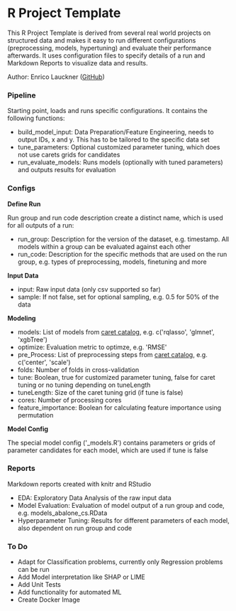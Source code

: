 # R Project Template

This R Project Template is derived from several real world projects on structured data and makes it easy to run different configurations (preprocessing, models, hypertuning) and evaluate their performance afterwards. It uses configuration files to specify details of a run and Markdown Reports to visualize data and results. 

Author: Enrico Lauckner ([GitHub](github.com/elauckne))

### Pipeline

Starting point, loads and runs specific configurations. It contains the following functions:

* build_model_input: Data Preparation/Feature Engineering, needs to output IDs, x and y. This has to be tailored to the specific data set
* tune_parameters: Optional customized parameter tuning, which does not use carets grids for candidates
* run_evaluate_models: Runs models (optionally with tuned parameters) and outputs results for evaluation


### Configs

**Define Run**

Run group and run code description create a distinct name, which is used for all outputs of a run:

* run_group: Description for the version of the dataset, e.g. timestamp. All models within a group can be evaluated against each other
* run_code: Description for the specific methods that are used on the run group, e.g. types of preprocessing, models, finetuning and more

**Input Data**
* input: Raw input data (only csv supported so far)
* sample: If not false, set for optional sampling, e.g. 0.5 for 50% of the data

**Modeling**

* models: List of models from [caret catalog](https://topepo.github.io/caret/available-models.html), e.g. c('rqlasso', 'glmnet', 'xgbTree')
* optimize: Evaluation metric to optimze, e.g. 'RMSE'
* pre_Process: List of preprocessing steps from [caret catalog](https://www.rdocumentation.org/packages/caret/versions/6.0-80/topics/preProcess), e.g. c('center', 'scale')
* folds: Number of folds in cross-validation
* tune: Boolean, true for customized parameter tuning, false for caret tuning or no tuning depending on tuneLength
* tuneLength: Size of the caret tuning grid (if tune is false)
* cores: Number of processing cores
* feature_importance: Boolean for calculating feature importance using permutation

**Model Config**

The special model config ('_models.R') contains parameters or grids of parameter candidates for each model, which are used if tune is false

### Reports

Markdown reports created with knitr and RStudio

* EDA: Exploratory Data Analysis of the raw input data
* Model Evaluation: Evaluation of model output of a run group and code, e.g. models_abalone_cs.RData
* Hyperparameter Tuning: Results for different parameters of each model, also dependent on run group and code


### To Do
* Adapt for Classification problems, currently only Regression problems can be run
* Add Model interpretation like SHAP or LIME
* Add Unit Tests
* Add functionality for automated ML
* Create Docker Image
